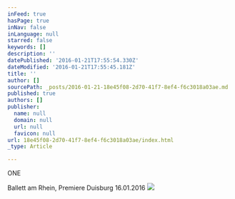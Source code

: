 ```yaml
---
inFeed: true
hasPage: true
inNav: false
inLanguage: null
starred: false
keywords: []
description: ''
datePublished: '2016-01-21T17:55:54.330Z'
dateModified: '2016-01-21T17:55:45.181Z'
title: ''
author: []
sourcePath: _posts/2016-01-21-18e45f08-2d70-41f7-8ef4-f6c3018a03ae.md
published: true
authors: []
publisher:
  name: null
  domain: null
  url: null
  favicon: null
url: 18e45f08-2d70-41f7-8ef4-f6c3018a03ae/index.html
_type: Article

---
```

ONE

Ballett am Rhein, Premiere Duisburg 16.01.2016
![](https://the-grid-user-content.s3-us-west-2.amazonaws.com/44034818-0674-4ec4-acd6-96d3fda4bb15.jpg)